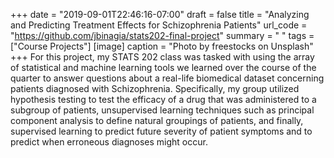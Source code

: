 +++
date = "2019-09-01T22:46:16-07:00"
draft = false
title = "Analyzing and Predicting Treatment Effects for Schizophrenia Patients"
url_code = "https://github.com/jbinagia/stats202-final-project"
summary = " "
tags = ["Course Projects"]
[image]
  caption = "Photo by freestocks on Unsplash"
+++
For this project, my STATS 202 class was tasked with using the array of statistical and machine learning tools we learned over the course of the quarter to answer questions about a real-life biomedical dataset concerning patients diagnosed with Schizophrenia. Specifically, my group utilized hypothesis testing to test the efficacy of a drug that was administered to a subgroup of patients, unsupervised learning techniques such as principal component analysis to define natural groupings of patients, and finally, supervised learning to predict future severity of patient symptoms and to predict when erroneous diagnoses might occur.
